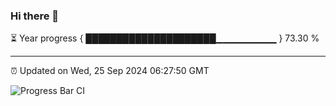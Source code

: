 ### Hi there 👋

⏳ Year progress { █████████████████████▁▁▁▁▁▁▁▁▁ } 73.30 %

---

⏰ Updated on Wed, 25 Sep 2024 06:27:50 GMT

![Progress Bar CI](https://github.com/liununu/liununu/workflows/Progress%20Bar%20CI/badge.svg)
